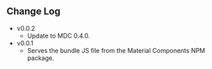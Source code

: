 Change Log
------------------------------------------------------------------------------
* v0.0.2
    * Update to MDC 0.4.0.
* v0.0.1
    * Serves the bundle JS file from the Material Components NPM package.
